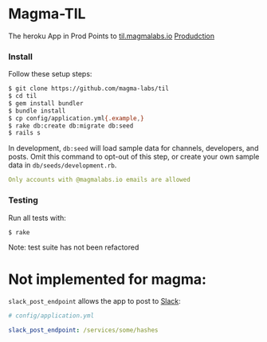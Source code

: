# Magma-TIL
The heroku App in Prod Points to [til.magmalabs.io](https://til.magmalabs.io/)
[Produdction](https://magma-til.herokuapp.com/) 

### Install
Follow these setup steps:

```sh
$ git clone https://github.com/magma-labs/til
$ cd til
$ gem install bundler
$ bundle install
$ cp config/application.yml{.example,}
$ rake db:create db:migrate db:seed
$ rails s
```

In development, `db:seed` will load sample data for channels, developers, and
posts. Omit this command to opt-out of this step, or create your own sample
data in `db/seeds/development.rb`.


```yml
Only accounts with @magmalabs.io emails are allowed

```

### Testing

Run all tests with:

```
$ rake
```
Note: test suite has not been refactored 


# Not implemented for magma:
`slack_post_endpoint` allows the app to post to [Slack](https://slack.com/):

```yml
# config/application.yml

slack_post_endpoint: /services/some/hashes
```
